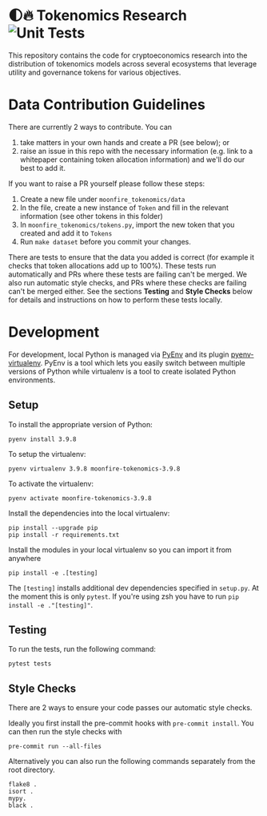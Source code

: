 # 🌓🔥 Tokenomics Research ![Unit Tests](https://github.com/moonfire-ventures/tokenomics/workflows/Unit%20Tests/badge.svg)

This repository contains the code for cryptoeconomics research into the distribution of tokenomics models across several ecosystems that leverage utility and governance tokens for various objectives.

# Data Contribution Guidelines

There are currently 2 ways to contribute. You can
1. take matters in your own hands and create a PR (see below); or 
2. raise an issue in this repo with the necessary information (e.g. link to a whitepaper containing token allocation information) and we'll do our best to add it.

If you want to raise a PR yourself please follow these steps:
1. Create a new file under `moonfire_tokenomics/data`
2. In the file, create a new instance of `Token` and fill in the relevant information (see other tokens in this folder)
3. In `moonfire_tokenomics/tokens.py`, import the new token that you created and add it to `Tokens`
4. Run `make dataset` before you commit your changes.


There are tests to ensure that the data you added is correct (for example it checks that token allocations add up to 100%). These tests run automatically and PRs where these tests are failing can't be merged.
We also run automatic style checks, and PRs where these checks are failing can't be merged either. See the sections **Testing** and **Style Checks** below for details and instructions on how to perform these tests locally.

# Development

For development, local Python is managed via [PyEnv](https://github.com/pyenv/pyenv) and its plugin [pyenv-virtualenv](https://github.com/pyenv/pyenv-virtualenv). PyEnv is a tool which lets you easily switch between multiple versions of Python while virtualenv is a tool to create isolated Python environments.

## Setup

To install the appropriate version of Python:

```
pyenv install 3.9.8
```

To setup the virtualenv:

```
pyenv virtualenv 3.9.8 moonfire-tokenomics-3.9.8
```

To activate the virtualenv:

```
pyenv activate moonfire-tokenomics-3.9.8
```

Install the dependencies into the local virtualenv:

```
pip install --upgrade pip
pip install -r requirements.txt
```

Install the modules in your local virtualenv so you can import it from anywhere

```
pip install -e .[testing]
```

The `[testing]` installs additional dev dependencies specified in `setup.py`. At the moment this is only `pytest`. If you're using zsh you have to run `pip install -e ."[testing]"`.

## Testing

To run the tests, run the following command:

```
pytest tests
```

## Style Checks

There are 2 ways to ensure your code passes our automatic style checks.

Ideally you first install the pre-commit hooks  with `pre-commit install`. You can then run the style checks with 
```
pre-commit run --all-files
```

Alternatively you can also run the following commands separately from the root directory.
```
flake8 .
isort .
mypy.
black .
```
